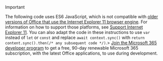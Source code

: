 > [!IMPORTANT]
> The following code uses ES6 JavaScript, which is not compatible with [older versions of Office that use the Internet Explorer 11 browser engine](/office/dev/add-ins/concepts/browsers-used-by-office-web-add-ins). For information on how to support those platforms, see [Support Internet Explorer 11](/office/dev/add-ins/develop/support-ie-11). You can also adapt the code in these instructions to use `var` instead of `let` or `const` and replace `await context.sync()` with `return content.sync().then(/* any subsequent code */)`.> [Join the Microsoft 365 developer program](https://developer.microsoft.com/office/dev-program) to get a free, 90-day renewable Microsoft 365 subscription, with the latest Office applications, to use during development.
